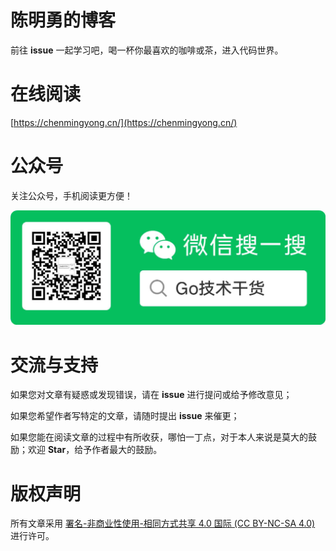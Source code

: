 # 陈明勇的博客
前往 **issue** 一起学习吧，喝一杯你最喜欢的咖啡或茶，进入代码世界。
# 在线阅读
[https://chenmingyong.cn/](https://chenmingyong.cn/)
# 公众号
关注公众号，手机阅读更方便！

![Go技术干货.jpg](/images/Go技术干货.jpg)
# 交流与支持
如果您对文章有疑惑或发现错误，请在 **issue** 进行提问或给予修改意见；

如果您希望作者写特定的文章，请随时提出 **issue** 来催更；

如果您能在阅读文章的过程中有所收获，哪怕一丁点，对于本人来说是莫大的鼓励；欢迎 **Star**，给予作者最大的鼓励。
# 版权声明
所有文章采用 [署名-非商业性使用-相同方式共享 4.0 国际 (CC BY-NC-SA 4.0)](https://creativecommons.org/licenses/by-nc-sa/4.0/deed.zh) 进行许可。
